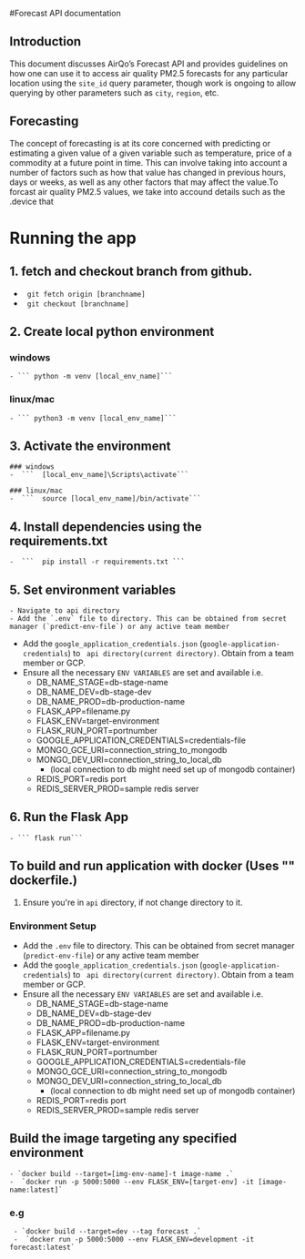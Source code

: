 #Forecast API documentation
## Introduction
This document discusses AirQo’s Forecast API and provides guidelines on how one can use it to access air quality PM2.5 forecasts for any particular location using the `site_id` query parameter, though work is ongoing to allow querying by other parameters such as `city`, `region`, etc.

## Forecasting
The concept of forecasting is at its core concerned with predicting or estimating a given value of a given variable such as temperature, price of a commodity at a future point in time. 
This can involve taking into account a number of factors such as how that value has changed in previous hours, days or weeks, as well as any other factors that may affect the value.To forcast air quality PM2.5 values, we take into accound details such as the .device that 


# Running the app

## 1. fetch and checkout branch from github.

- ` git fetch origin [branchname]`
- ` git checkout [branchname]`

## 2. Create local python environment

### windows

    - ``` python -m venv [local_env_name]```

### linux/mac

    - ``` python3 -m venv [local_env_name]```

## 3. Activate the environment

    ### windows
    -  ```  [local_env_name]\Scripts\activate```

    ### linux/mac
    -  ```  source [local_env_name]/bin/activate```

## 4. Install dependencies using the requirements.txt

    -  ```  pip install -r requirements.txt ```

## 5. Set environment variables

    - Navigate to api directory
    - Add the `.env` file to directory. This can be obtained from secret manager (`predict-env-file`) or any active team member

- Add the `google_application_credentials.json` (`google-application-credentials`) to ` api directory(current directory)`. Obtain from a team member or GCP.
- Ensure all the necessary `ENV VARIABLES` are set and available i.e.
  - DB_NAME_STAGE=db-stage-name
  - DB_NAME_DEV=db-stage-dev
  - DB_NAME_PROD=db-production-name
  - FLASK_APP=filename.py
  - FLASK_ENV=target-environment
  - FLASK_RUN_PORT=portnumber
  - GOOGLE_APPLICATION_CREDENTIALS=credentials-file
  - MONGO_GCE_URI=connection_string_to_mongodb
  - MONGO_DEV_URI=connection_string_to_local_db
    - (local connection to db might need set up of mongodb container)
  - REDIS_PORT=redis port
  - REDIS_SERVER_PROD=sample redis server

## 6. Run the Flask App

    - ``` flask run```

## To build and run application with docker (Uses "" dockerfile.)

1. Ensure you're in `api` directory, if not change directory to it.

### Environment Setup

- Add the `.env` file to directory. This can be obtained from secret manager (`predict-env-file`) or any active team member
- Add the `google_application_credentials.json` (`google-application-credentials`) to ` api directory(current directory)`. Obtain from a team member or GCP.
- Ensure all the necessary `ENV VARIABLES` are set and available i.e.
  - DB_NAME_STAGE=db-stage-name
  - DB_NAME_DEV=db-stage-dev
  - DB_NAME_PROD=db-production-name
  - FLASK_APP=filename.py
  - FLASK_ENV=target-environment
  - FLASK_RUN_PORT=portnumber
  - GOOGLE_APPLICATION_CREDENTIALS=credentials-file
  - MONGO_GCE_URI=connection_string_to_mongodb
  - MONGO_DEV_URI=connection_string_to_local_db
    - (local connection to db might need set up of mongodb container)
  - REDIS_PORT=redis port
  - REDIS_SERVER_PROD=sample redis server

## Build the image targeting any specified environment

    - `docker build --target=[img-env-name]-t image-name .`
    -  `docker run -p 5000:5000 --env FLASK_ENV=[target-env] -it [image-name:latest]`

### e.g

     - `docker build --target=dev --tag forecast .`
     -  `docker run -p 5000:5000 --env FLASK_ENV=development -it forecast:latest`

